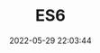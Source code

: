---
pageComponent:
	name: Catalogue
	data:
		key:01.前端\06.JavaScript\01.ES6
		description:ES6
date : 2022-05-29 22:03:44
title: ES6
permalink: /ES6/
---